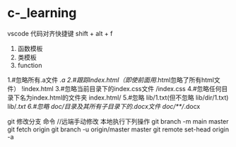 # c-_learning



vscode 代码对齐快捷键  shift + alt + f
1. 函数模板
2. 类模板 
3. function

1.#忽略所有.a文件
*.a
2.#跟踪index.html（即使前面用*.html忽略了所有html文件）
!index.html
3.#忽略当前目录下的index.css文件
/index.css
4.#忽略任何目录下名为index.html的文件夹
index.html/
5.#忽略 lib/1.txt(但不忽略 lib/dir/1.txt)
lib/*.txt
6.#忽略 doc/目录及其所有子目录下的.docx文件
doc/**/*.docx

git 修改分支 命令
//远端手动修改 本地执行下列操作
git branch -m main master
git fetch origin
git branch -u origin/master master
git remote set-head origin -a
